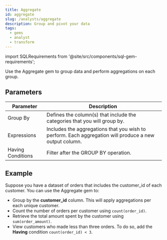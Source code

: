 ```yaml
---
title: Aggregate
id: aggregate
slug: /analysts/aggregate
description: Group and pivot your data
tags:
  - gems
  - analyst
  - transform
---
```


import SQLRequirements from '@site/src/components/sql-gem-requirements';

<SQLRequirements
  execution_engine="SQL Warehouse"
  sql_package_name=""
  sql_package_version=""
/>

Use the Aggregate gem to group data and perform aggregations on each group.

## Parameters

| Parameter         | Description                                                                                            |
| ----------------- | ------------------------------------------------------------------------------------------------------ |
| Group By          | Defines the column(s) that include the categories that you will group by.                              |
| Expressions       | Includes the aggregations that you wish to perform. Each aggregation will produce a new output column. |
| Having Conditions | Filter after the GROUP BY operation.                                                                   |

## Example

Suppose you have a dataset of orders that includes the customer_id of each customer. You can use the Aggregate gem to:

- Group by the **customer_id** column. This will apply aggregations per each unique customer.
- Count the number of orders per customer using `count(order_id)`.
- Retrieve the total amount spent by the customer using `sum(order_amount)`.
- View customers who made less than three orders. To do so, add the **Having** condition `count(order_id) < 3`.
